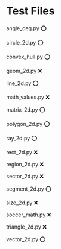 # Test Files

angle_deg.py :o:

circle_2d.py :o:

convex_hull.py :o:

geom_2d.py :x:

line_2d.py :o:

math_values.py :x:

matrix_2d.py :o:

polygon_2d.py :o:

ray_2d.py :o:

rect_2d.py :x:

region_2d.py :x:

sector_2d.py :x:

segment_2d.py :o:

size_2d.py :x:

soccer_math.py :x:

triangle_2d.py :x:

vector_2d.py :o:
